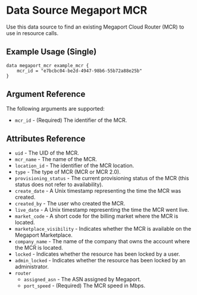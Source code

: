 # Data Source Megaport MCR
Use this data source to find an existing Megaport Cloud Router (MCR) to use in resource calls.

## Example Usage (Single)
```
data megaport_mcr example_mcr {
    mcr_id = "e7bcbc04-be2d-4947-98b6-55b72a88e25b"
}
```

## Argument Reference
The following arguments are supported:
 - `mcr_id` - (Required) The identifier of the MCR.

## Attributes Reference
- `uid` - The UID of the MCR.
- `mcr_name` - The name of the MCR.
- `location_id` - The identifier of the MCR location.
- `type` - The type of MCR (MCR or MCR 2.0).
- `provisioning_status` - The current provisioning status of the MCR (this status does not refer to availability).
- `create_date` - A Unix timestamp representing the time the MCR was created.
- `created_by` - The user who created the MCR.
- `live_date` - A Unix timestamp representing the time the MCR went live.
- `market_code` - A short code for the billing market where the MCR is located.
- `marketplace_visibility` - Indicates whether the MCR is available on the Megaport Marketplace.
- `company_name` - The name of the company that owns the account where the MCR is located.
- `locked` - Indicates whether the resource has been locked by a user.
- `admin_locked` - Indicates whether the resource has been locked by an administrator.
- `router`
    - `assigned_asn` - The ASN assigned by Megaport.
    - `port_speed` - (Required) The MCR speed in Mbps.
